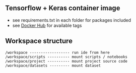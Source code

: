 ## Tensorflow + Keras container image

* see requirements.txt in each folder for packages included
* see [Docker Hub](https://hub.docker.com/r/aleozlx/tkstack/tags/) for available tags

## Workspace structure

    /workspace ------------------ run ide from here
    /workspace/scripts ---------- mount scripts / notebooks
    /workspace/project ---------- mount project source code
    /workspace/datasets --------- mount dataset
